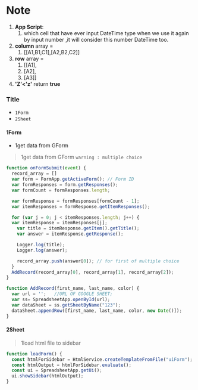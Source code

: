 # Note
1. **App Script**:
    1. which cell that have ever input DateTime type when we use it again by input number ,it will consider this number DateTime too.
2. **column** array =
    1. [[A1,B1,C1],[A2,B2,C2]]
3. **row** array = 
    1. [[A1],
    2. [A2],
    3. [A3]]
4. **'Z'<'z'** return **true**
### Title
- `1Form`
- `2Sheet`
#### 1Form
- 1get data from GForm
> 1get data from GForm `warning : multiple choice`
```js
function onFormSubmit(event) {
  record_array = []
  var form = FormApp.getActiveForm(); // Form ID
  var formResponses = form.getResponses();
  var formCount = formResponses.length;

  var formResponse = formResponses[formCount - 1];
  var itemResponses = formResponse.getItemResponses();

  for (var j = 0; j < itemResponses.length; j++) {
  var itemResponse = itemResponses[j];
    var title = itemResponse.getItem().getTitle();
    var answer = itemResponse.getResponse();

    Logger.log(title);
    Logger.log(answer);

    record_array.push(answer[0]); // for first of multiple choice
  }
  AddRecord(record_array[0], record_array[1], record_array[2]);
}

function AddRecord(first_name, last_name, color) {
  var url = '';   //URL OF GOOGLE SHEET;
  var ss= SpreadsheetApp.openById(url);
  var dataSheet = ss.getSheetByName("123");
  dataSheet.appendRow([first_name, last_name, color, new Date()]);
}
```
#### 2Sheet
> 1load html file to sidebar
```js
function loadForm() {
  const htmlForSidebar = HtmlService.createTemplateFromFile("uiForm");
  const htmlOutput = htmlForSidebar.evaluate();
  const ui = SpreadsheetApp.getUi();
  ui.showSidebar(htmlOutput);
}
```
